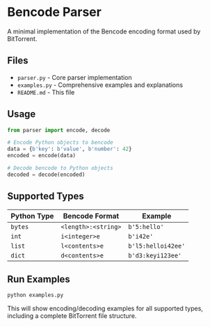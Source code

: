 # Bencode Parser

A minimal implementation of the Bencode encoding format used by BitTorrent.

## Files

- `parser.py` - Core parser implementation
- `examples.py` - Comprehensive examples and explanations
- `README.md` - This file

## Usage

```python
from parser import encode, decode

# Encode Python objects to bencode
data = {b'key': b'value', b'number': 42}
encoded = encode(data)

# Decode bencode to Python objects
decoded = decode(encoded)
```

## Supported Types

| Python Type | Bencode Format | Example |
|-------------|----------------|---------|
| `bytes` | `<length>:<string>` | `b'5:hello'` |
| `int` | `i<integer>e` | `b'i42e'` |
| `list` | `l<contents>e` | `b'l5:helloi42ee'` |
| `dict` | `d<contents>e` | `b'd3:keyi123ee'` |

## Run Examples

```bash
python examples.py
```

This will show encoding/decoding examples for all supported types, including a complete BitTorrent file structure.
